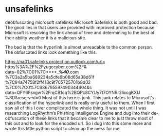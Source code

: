 # unsafelinks
deobfuscating microsoft safelinks
Microsoft Safelinks is both good and bad. The good lies in that users are provided with improved protection because Microsoft is resolving the link ahead of time and determining to the best of their ability weather it is a malicious site.

The bad is that the hyperlink is almost unreadable to the common person. The obfuscated links look something like this.

https://na01.safelinks.protection.outlook.com/url=
https%3A%2F%2Fyugecyber.com%2F&
data=02%7C01%7C****_*******%40*******.com
%7C3a2a5ba689234a5dfe6b08d65a38d61f
%7C94a74758f2ff413c9f705725701b8d02
%7C0%7C0%7C636795597490344404&s
data=QFY6Fsvgw%2FrqCB1cq%2BQPc8CYUy7t7OYNRr2lixcgKXU
%3D&reserved=0
Most of this here is junk. This junk relates to Microsoft’s classification of the hyperlink and is really only useful to them. When I first saw all of this I over complicated the whole thing. It was not until I was researching LogRhythm’s Phishing Intelligence Engine and dug into their de-obfuscation of these links that it became clear to me to just throw most of this out and to look for the encoded url. So i dug into this some more and wrote this little python script to clean up the mess for me.

